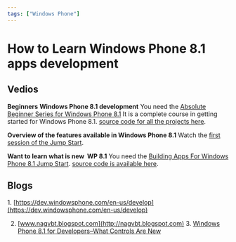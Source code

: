 ```yaml
---
tags: ["Windows Phone"]
---
```


# How to Learn Windows Phone 8.1 apps development

## **Vedios**

**Beginners** **Windows Phone 8.1 development** You need the [Absolute Beginner Series for Windows Phone 8.1](http://channel9.msdn.com/Series/Windows-Phone-8-1-Development-for-Absolute-Beginners) It is a complete course in getting started for Windows Phone 8.1. [source code for all the projects here](https://absolutebeginner.codeplex.com/).

**Overview of the features available in Windows Phone 8.1** Watch the [first session of the Jump Start](http://channel9.msdn.com/Series/Building-Apps-for-Windows-Phone-8-1/01).

**Want to learn what is new  WP 8.1** You need the [Building Apps For Windows Phone 8.1 Jump Start](http://channel9.msdn.com/Series/Building-Apps-for-Windows-Phone-8-1). [source code is available here](https://onedrive.live.com/?cid=b36de4dd5a9179a1&id=B36DE4DD5A9179A1%2193175&ithint=folder,.zip&authkey=!APluMWf01e3WvqA).

##  **Blogs**

1. [](https://dev.windowsphone.com/en-us/develop)[https://dev.windowsphone.com/en-us/develop](https://dev.windowsphone.com/en-us/develop)

2. [www.nagvbt.blogspot.com](http://nagvbt.blogspot.com) 3. [Windows Phone 8.1 for Developers–What Controls Are New](http://blogs.msdn.com/b/thunbrynt/archive/2014/04/08/windows-phone-8-1-for-developers-what-controls-are-new.aspx)
